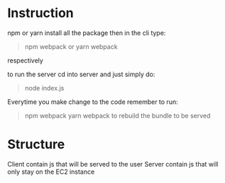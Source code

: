 # Instruction

npm or yarn install all the package
then in the cli type:
> npm webpack
or
> yarn webpack

respectively

to run the server cd into server and just simply do: 
> node index.js

Everytime you make change to the code remember to run:
> npm webpack
> yarn webpack
to rebuild the bundle to be served

# Structure

Client contain js that will be served to the user
Server contain js that will only stay on the EC2 instance

